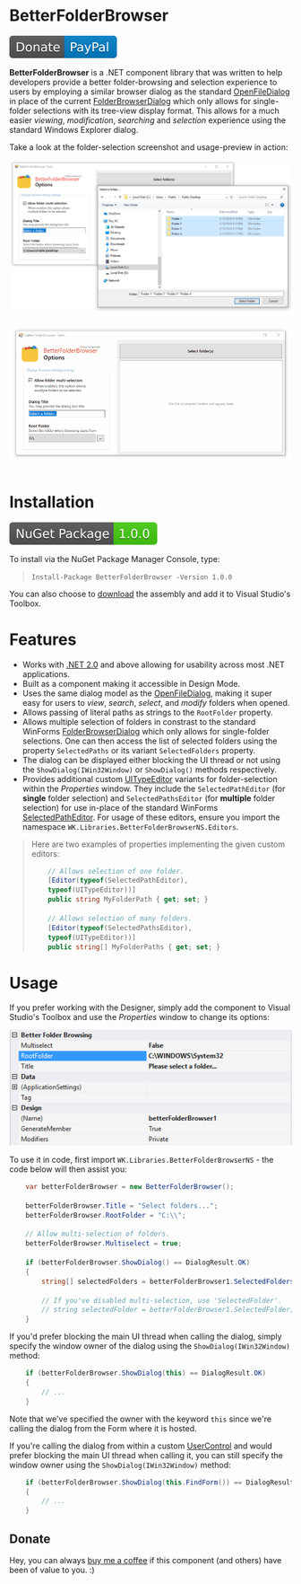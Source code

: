 # BetterFolderBrowser
[![sc-donate](/Assets/Donate-PayPal-blue.svg)](https://www.paypal.com/cgi-bin/webscr?cmd=_s-xclick&hosted_button_id=DJ8D9CE8BWA3J&source=url)

**BetterFolderBrowser** is a .NET component library that was written to help developers provide a better folder-browsing and selection experience to users by employing a similar browser dialog as the standard [OpenFileDialog](https://docs.microsoft.com/en-us/dotnet/api/system.windows.forms.openfiledialog?view=netframework-4.7.2) in place of the current [FolderBrowserDialog](https://docs.microsoft.com/en-us/dotnet/api/system.windows.forms.folderbrowserdialog?view=netframework-4.7.2) which only allows for single-folder selections with its tree-view display format. This allows for a much easier _viewing_, _modification_, _searching_ and _selection_ experience using the standard Windows Explorer dialog.

Take a look at the folder-selection screenshot and usage-preview in action:

![bfb-preview-01](/Assets/better-folder-browser-static-preview.png)
![bfb-usage](/Assets/better-folder-browser-live-preview.gif)

# Installation
[![sc-nuget](/Assets/NuGet-Package-1.0.0-brightgreen.svg)](https://www.nuget.org/packages/BetterFolderBrowser/) 

To install via the NuGet Package Manager Console, type:

> `Install-Package BetterFolderBrowser -Version 1.0.0`

You can also choose to [download](https://github.com/Willy-Kimura/BetterFolderBrowser/releases/download/v1.0.0/BetterFolderBrowser.dll) the assembly and add it to Visual Studio's Toolbox.

# Features
- Works with [.NET 2.0](https://www.microsoft.com/en-us/download/details.aspx?id=1639) and above allowing for usability across most .NET applications.
- Built as a component making it accessible in Design Mode.
- Uses the same dialog model as the [OpenFileDialog](https://docs.microsoft.com/en-us/dotnet/api/system.windows.forms.openfiledialog?view=netframework-4.7.2), making it super easy for users to *view*, *search*, *select*, and *modify* folders when opened.
- Allows passing of literal paths as strings to the `RootFolder` property.
- Allows multiple selection of folders in constrast to the standard WinForms [FolderBrowserDialog](https://docs.microsoft.com/en-us/dotnet/api/system.windows.forms.folderbrowserdialog?view=netframework-4.7.2) which only allows for single-folder selections. One can then access the list of selected folders using the property `SelectedPaths` or its variant `SelectedFolders` property.
- The dialog can be displayed either blocking the UI thread or not using the `ShowDialog(IWin32Window)` or `ShowDialog()` methods respectively.
- Provides additional custom [UITypeEditor](https://docs.microsoft.com/en-us/dotnet/api/system.drawing.design.uitypeeditor?view=netframework-4.7.2) variants for folder-selection within the *Properties* window. They include the `SelectedPathEditor` (for **single** folder selection) and `SelectedPathsEditor` (for **multiple** folder selection) for use in-place of the standard WinForms [SelectedPathEditor](http://www.dotnetframework.org/default.aspx/DotNET/DotNET/8@0/untmp/whidbey/REDBITS/ndp/fx/src/Designer/WinForms/System/WinForms/Design/SelectedPathEditor@cs/1/SelectedPathEditor@cs). For usage of these editors, ensure you import the namespace `WK.Libraries.BetterFolderBrowserNS.Editors`.
> Here are two examples of properties implementing the given custom editors:
> ```c#
>     // Allows selection of one folder.
>     [Editor(typeof(SelectedPathEditor), 
>     typeof(UITypeEditor))]
>     public string MyFolderPath { get; set; }
>     
>     // Allows selection of many folders.
>     [Editor(typeof(SelectedPathsEditor), 
>     typeof(UITypeEditor))]
>     public string[] MyFolderPaths { get; set; }
> ```

# Usage
If you prefer working with the Designer, simply add the component to Visual Studio's Toolbox and use the
*Properties* window to change its options:

![bfb-properties](/Assets/better-folder-browser-properties.png)

To use it in code, first import `WK.Libraries.BetterFolderBrowserNS` - the code below will then assist you: 
```c#
    var betterFolderBrowser = new BetterFolderBrowser();

    betterFolderBrowser.Title = "Select folders...";
    betterFolderBrowser.RootFolder = "C:\\";
    
    // Allow multi-selection of folders.
    betterFolderBrowser.Multiselect = true;

    if (betterFolderBrowser.ShowDialog() == DialogResult.OK)
    {
        string[] selectedFolders = betterFolderBrowser1.SelectedFolders;
        
        // If you've disabled multi-selection, use 'SelectedFolder'.
        // string selectedFolder = betterFolderBrowser1.SelectedFolder;
    }
```

If you'd prefer blocking the main UI thread when calling the dialog, simply specify the window owner of the dialog using the `ShowDialog(IWin32Window)` method:
```c#
    if (betterFolderBrowser.ShowDialog(this) == DialogResult.OK)
    {
        // ...
    }
```
Note that we've specified the owner with the keyword `this` since we're calling the dialog from the Form where it is hosted.

If you're calling the dialog from within a custom [UserControl](https://docs.microsoft.com/en-us/dotnet/api/system.windows.forms.usercontrol) and would prefer blocking the main UI thread when calling it, you can still specify the window owner using the `ShowDialog(IWin32Window)` method:
```c#
    if (betterFolderBrowser.ShowDialog(this.FindForm()) == DialogResult.OK)
    {
        // ...
    }
```

## Donate
Hey, you can always [buy me a coffee](https://www.paypal.com/cgi-bin/webscr?cmd=_s-xclick&hosted_button_id=DJ8D9CE8BWA3J&source=url) if this component (and others) have been of value to you. :)